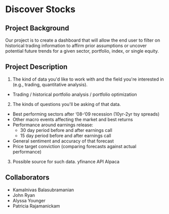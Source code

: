 # Discover Stocks

## Project Background

Our project is to create a dashboard that will allow the end user to filter on historical trading information to affirm prior assumptions or uncover potential future trends for a given sector, portfolio, index, or single equity.

## Project Description

1)  The kind of data you'd like to work with and the field you're interested in (e.g., trading, quantitative analysis).
 *  Trading / historical portfolio analysis / portfolio optimization
2)  The kinds of questions you'll be asking of that data.
*   Best performing sectors after ‘08-‘09 recession (10yr-2yr tsy spreads)
*   Other macro events affecting the market and best returns
*   Performance around earnings release:
    -   30 day period before and after earnings call
    -   15 day period before and after earnings call
*   General sentiment and accuracy of that forecast
*   Price target conviction (comparing forecasts against actual performance)
3)  Possible source for such data.
    yfinance API
    Alpaca

## Collaborators
* Kamalnivas Balasubramanian
* John Ryan
* Alyssa Younger
* Patricia Rajamanickam
